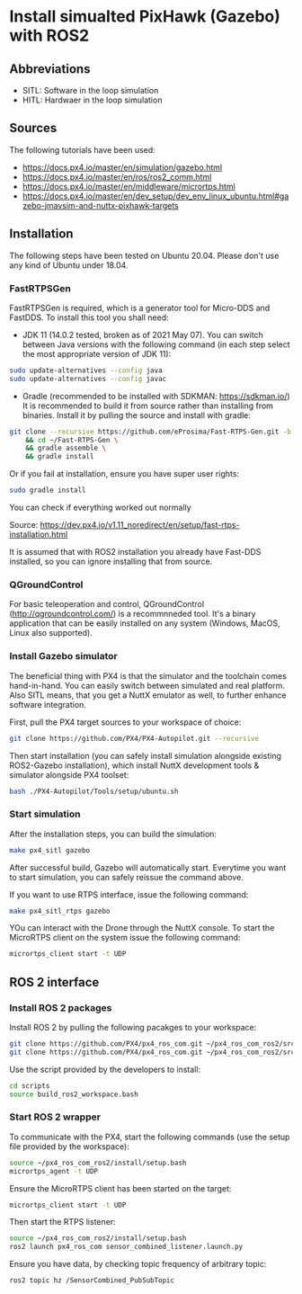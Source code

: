 # Install simualted PixHawk (Gazebo) with ROS2

## Abbreviations
- SITL: Software in the loop simulation
- HITL: Hardwaer in the loop simulation

## Sources
The following tutorials have been used:
- https://docs.px4.io/master/en/simulation/gazebo.html
- https://docs.px4.io/master/en/ros/ros2_comm.html
- https://docs.px4.io/master/en/middleware/micrortps.html
- https://docs.px4.io/master/en/dev_setup/dev_env_linux_ubuntu.html#gazebo-jmavsim-and-nuttx-pixhawk-targets

## Installation
The following steps have been tested on Ubuntu 20.04. Please don't use any kind of Ubuntu under 18.04.

### FastRTPSGen
FastRTPSGen is required, which is a generator tool for Micro-DDS and FastDDS. To install this tool you shall need:
- JDK 11 (14.0.2 tested, broken as of 2021 May 07). You can switch between Java versions with the following command (in each step select the most appropriate version of JDK 11):
```bash
sudo update-alternatives --config java
sudo update-alternatives --config javac
```
- Gradle (recommended to be installed with SDKMAN: https://sdkman.io/)
It is recommended to build it from source rather than installing from binaries. Install it by pulling the source and install with gradle:
```bash
git clone --recursive https://github.com/eProsima/Fast-RTPS-Gen.git -b v1.0.4 ~/Fast-RTPS-Gen \
    && cd ~/Fast-RTPS-Gen \
    && gradle assemble \
    && gradle install
```

Or if you fail at installation, ensure you have super user rights:
```bash
sudo gradle install
```

You can check if everything worked out normally

Source: https://dev.px4.io/v1.11_noredirect/en/setup/fast-rtps-installation.html

It is assumed that with ROS2 installation you already have Fast-DDS installed, so you can ignore installing that from source.

### QGroundControl
For basic teleoperation and control, QGroundControl (http://qgroundcontrol.com/) is a recommnneded tool. It's a binary application that can be easily installed on any system (Windows, MacOS, Linux also supported).

### Install Gazebo simulator
The beneficial thing with PX4 is that the simulator and the toolchain comes hand-in-hand. You can easily switch between simulated and real platform. Also SITL means, that you get a NuttX emulator as well, to further enhance software integration.

First, pull the PX4 target sources to your workspace of choice:
```bash
git clone https://github.com/PX4/PX4-Autopilot.git --recursive
```
Then start installation (you can safely install simulation alongside existing ROS2-Gazebo installation), which install NuttX development tools & simulator alongside PX4 toolset:
```bash
bash ./PX4-Autopilot/Tools/setup/ubuntu.sh
```

### Start simulation
After the installation steps, you can build the simulation:
```bash
make px4_sitl gazebo
```
After successful build, Gazebo will automatically start. Everytime you want to start simulation, you can safely reissue the command above.

If you want to use RTPS interface, issue the following command:
```bash
make px4_sitl_rtps gazebo
```

YOu can interact with the Drone through the NuttX console. To start the MicroRTPS client on the system issue the following command:
```bash
micrortps_client start -t UDP
```

## ROS 2 interface

### Install ROS 2 packages
Install ROS 2 by pulling the following pacakges to your workspace:
```bash
git clone https://github.com/PX4/px4_ros_com.git ~/px4_ros_com_ros2/src/px4_ros_com
git clone https://github.com/PX4/px4_ros_com.git ~/px4_ros_com_ros2/src/px4_ros_com
```
Use the script provided by the developers to install:
```bash
cd scripts
source build_ros2_workspace.bash
```


### Start ROS 2 wrapper
To communicate with the PX4, start the following commands (use the setup file provided by the workspace):
```bash
source ~/px4_ros_com_ros2/install/setup.bash
micrortps_agent -t UDP
```

Ensure the MicroRTPS client has been started on the target:
```bash
micrortps_client start -t UDP
```

Then start the RTPS listener:
```bash
source ~/px4_ros_com_ros2/install/setup.bash
ros2 launch px4_ros_com sensor_combined_listener.launch.py
```

Ensure you have data, by checking topic frequency of arbitrary topic:
```bash
ros2 topic hz /SensorCombined_PubSubTopic
```
